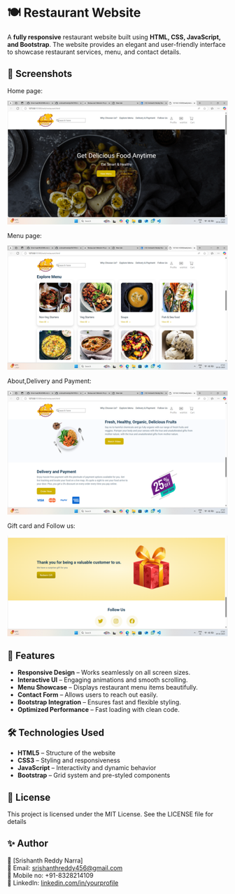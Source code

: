 # 🍽️ Restaurant Website

A **fully responsive** restaurant website built using **HTML, CSS, JavaScript, and Bootstrap**. The website provides an elegant and user-friendly interface to showcase restaurant services, menu, and contact details.

## 📸 Screenshots

Home page:

<img src="image/home.png"/>

Menu page:


<img src="image/menu.png"/>


About,Delivery and Payment:

<img src="image/about,delivery and payment.png"/>

Gift card and Follow us:

<img src="image/gift card and follow us.png"/>

## 🚀 Features

- **Responsive Design** – Works seamlessly on all screen sizes.
- **Interactive UI** – Engaging animations and smooth scrolling.
- **Menu Showcase** – Displays restaurant menu items beautifully.
- **Contact Form** – Allows users to reach out easily.
- **Bootstrap Integration** – Ensures fast and flexible styling.
- **Optimized Performance** – Fast loading with clean code.

## 🛠️ Technologies Used

- **HTML5** – Structure of the website
- **CSS3** – Styling and responsiveness
- **JavaScript** – Interactivity and dynamic behavior
- **Bootstrap** – Grid system and pre-styled components


## 📜 License
This project is licensed under the MIT License. See the LICENSE file for details

## ✨ Author
👤 [Srishanth Reddy Narra]<br>
📧 Email: srishanthreddy456@gmail.com<br>
🔗 Mobile no: +91-8328214109<br>
📌 LinkedIn: [linkedin.com/in/yourprofile](https://www.linkedin.com/in/srishanth-reddy-narra-61a1142a0/)

